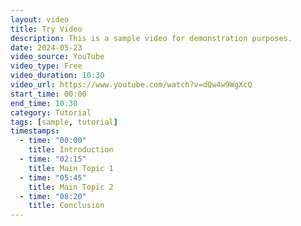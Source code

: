 ```yaml
---
layout: video
title: Try Video
description: This is a sample video for demonstration purposes.
date: 2024-05-23
video_source: YouTube
video_type: Free
video_duration: 10:30
video_url: https://www.youtube.com/watch?v=dQw4w9WgXcQ
start_time: 00:00
end_time: 10:30
category: Tutorial
tags: [sample, tutorial]
timestamps:
  - time: "00:00"
    title: Introduction
  - time: "02:15"
    title: Main Topic 1
  - time: "05:45"
    title: Main Topic 2
  - time: "08:20"
    title: Conclusion
---
```

